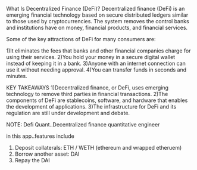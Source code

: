 What Is Decentralized Finance (DeFi)?
Decentralized finance (DeFi) is an emerging financial technology based on secure distributed ledgers similar to those used by cryptocurrencies. The system removes the control banks and institutions have on money, financial products, and financial services.

Some of the key attractions of DeFi for many consumers are:

1)It eliminates the fees that banks and other financial companies charge 
for using their services.
2)You hold your money in a secure digital wallet instead of keeping it 
in a bank.
3)Anyone with an internet connection can use it without needing approval.
4)You can transfer funds in seconds and minutes.

KEY TAKEAWAYS
1)Decentralized finance, or DeFi, uses emerging technology to remove 
third parties in financial transactions.
2)The components of DeFi are stablecoins, software, and hardware that 
enables the development of applications.
3)The infrastructure for DeFi and its regulation are still under 
development and debate.

NOTE: Defi Quant..Decentralized finance quantitative engineer

in this app..features include
1. Deposit collaterals: ETH / WETH (ethereum and wrapped etheruem)
2. Borrow another asset: DAI
3. Repay the DAI


